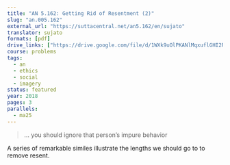 ```yaml
---
title: "AN 5.162: Getting Rid of Resentment (2)"
slug: "an.005.162"
external_url: "https://suttacentral.net/an5.162/en/sujato"
translator: sujato
formats: [pdf]
drive_links: ["https://drive.google.com/file/d/1WXk9uOlPKANlMqxuflGHI2R97Zzw7QI6/view?usp=drivesdk"]
course: problems
tags:
  - an
  - ethics
  - social
  - imagery
status: featured
year: 2018
pages: 3
parallels:
  - ma25
---
```


> … you should ignore that person’s impure behavior

A series of remarkable similes illustrate the lengths we should go to to remove resent.

